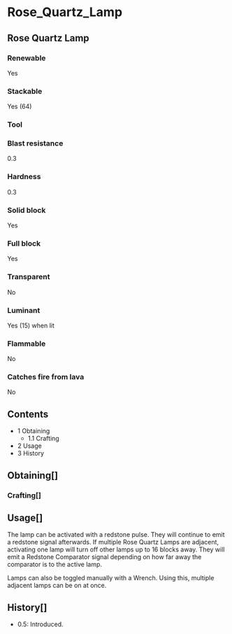 # Rose_Quartz_Lamp

## Rose Quartz Lamp

### Renewable

Yes

### Stackable

Yes (64)

### Tool

### Blast resistance

0.3

### Hardness

0.3

### Solid block

Yes

### Full block

Yes

### Transparent

No

### Luminant

Yes (15) when lit

### Flammable

No

### Catches fire from lava

No

## Contents

- 1 Obtaining
    - 1.1 Crafting
- 2 Usage
- 3 History

## Obtaining[]

### Crafting[]

## Usage[]

The lamp can be activated with a redstone pulse. They will continue to emit a redstone signal afterwards. If multiple Rose Quartz Lamps are adjacent, activating one lamp will turn off other lamps up to 16 blocks away. They will emit a Redstone Comparator signal depending on how far away the comparator is to the active lamp.

Lamps can also be toggled manually with a Wrench. Using this, multiple adjacent lamps can be on at once.

## History[]

- 0.5: Introduced.